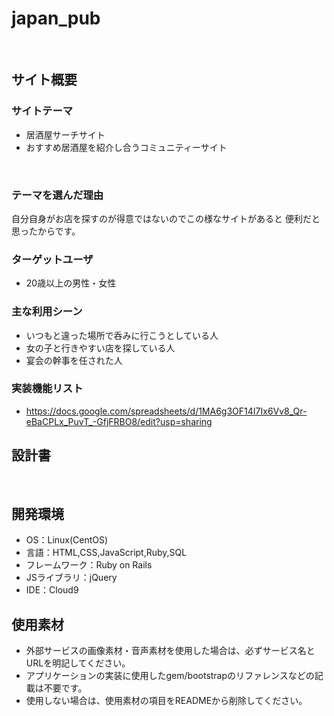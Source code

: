 # japan_pub
​
## サイト概要
### サイトテーマ
- 居酒屋サーチサイト
- おすすめ居酒屋を紹介し合うコミュニティーサイト

​
### テーマを選んだ理由
自分自身がお店を探すのが得意ではないのでこの様なサイトがあると
便利だと思ったからです。
​
### ターゲットユーザ
- 20歳以上の男性・女性
​
### 主な利用シーン
- いつもと違った場所で呑みに行こうとしている人
- 女の子と行きやすい店を探している人
- 宴会の幹事を任された人
<!--どのような時に使うのかの状況を記載すること-->

### 実装機能リスト
- ​https://docs.google.com/spreadsheets/d/1MA6g3OF14I7Ix6Vv8_Qr-eBaCPLx_PuvT_-GfjFRBO8/edit?usp=sharing

## 設計書
<!--テーマを設定・提出する時点では不要です-->
​
## 開発環境
- OS：Linux(CentOS)
- 言語：HTML,CSS,JavaScript,Ruby,SQL
- フレームワーク：Ruby on Rails
- JSライブラリ：jQuery
- IDE：Cloud9
​
## 使用素材
- 外部サービスの画像素材・音声素材を使用した場合は、必ずサービス名とURLを明記してください。
- アプリケーションの実装に使用したgem/bootstrapのリファレンスなどの記載は不要です。
- 使用しない場合は、使用素材の項目をREADMEから削除してください。

